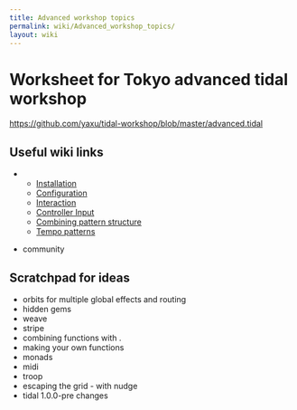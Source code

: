 ```yaml
---
title: Advanced workshop topics
permalink: wiki/Advanced_workshop_topics/
layout: wiki
---
```


# Worksheet for Tokyo advanced tidal workshop

<https://github.com/yaxu/tidal-workshop/blob/master/advanced.tidal>

## Useful wiki links

-   -   [Installation](/wiki/Installation "wikilink")
    -   [Configuration](/wiki/Configuration "wikilink")
    -   [Interaction](/wiki/Interaction "wikilink")
    -   [Controller Input](/wiki/Controller_Input "wikilink")
    -   [Combining pattern
        structure](/wiki/Combining_pattern_structure "wikilink")
    -   [Tempo patterns](/wiki/Tempo_patterns "wikilink")

-   community

## Scratchpad for ideas

-   orbits for multiple global effects and routing
-   hidden gems
-   weave
-   stripe
-   combining functions with .
-   making your own functions
-   monads
-   midi
-   troop
-   escaping the grid - with nudge
-   tidal 1.0.0-pre changes
